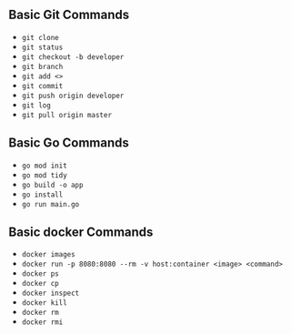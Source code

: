 ## Basic Git Commands

* `git clone `
* `git status`
* `git checkout -b developer`
* `git branch`
* `git add <>`
* `git commit`
* `git push origin developer`
* `git log`
* `git pull origin master`


## Basic Go Commands

* `go mod init`
* `go mod tidy`
* `go build -o app`
* `go install`
* `go run main.go`


## Basic docker Commands

* `docker images`
* `docker run -p 8080:8080 --rm -v host:container <image> <command>`
* `docker ps`
* `docker cp`
* `docker inspect`
* `docker kill`
* `docker rm`
* `docker rmi`

